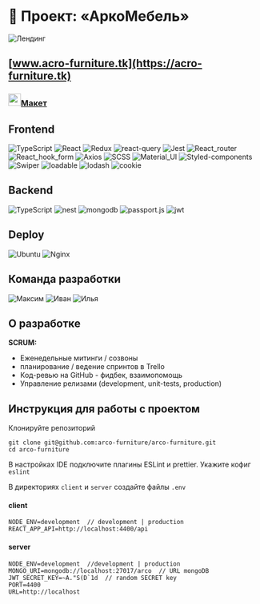 # 🚀 Проект: «АркоМебель»

![Лендинг](https://i.ibb.co/xsJbBjM/work-acro.jpg)

## [www.acro-furniture.tk](https://acro-furniture.tk)
### <img src="https://im.wampi.ru/2022/09/28/figma.png" width="25" />[Макет](https://www.figma.com/file/Iatke6np8uI2zeeQVtSAvy/Untitled?node-id=0%3A1)

## Frontend
![TypeScript](https://img.shields.io/badge/-TypeScript-0d1117?style=for-the-badge&logo=TypeScript)
![React](https://img.shields.io/badge/-React-0d1117?style=for-the-badge&logo=React)
![Redux](https://img.shields.io/badge/-Redux_Toolkit-0d1117?style=for-the-badge&logo=Redux)
![react-query](https://img.shields.io/badge/-react_query-0d1117?style=for-the-badge&logo=react-query)
![Jest](https://img.shields.io/badge/-Jest_&_Enzyme-0d1117?style=for-the-badge&logo=Jest)
![React_router](https://img.shields.io/badge/-React_router-0d1117?style=for-the-badge&logo=React-router)
![React_hook_form](https://img.shields.io/badge/-React_hook_form-0d1117?style=for-the-badge&logo=react-hook-form)
![Axios](https://img.shields.io/badge/-Axios-0d1117?style=for-the-badge&logo=Axios)
![SCSS](https://img.shields.io/badge/-SCSS/modules-0d1117?style=for-the-badge&logo=sass)
![Material_UI](https://img.shields.io/badge/-Material_UI-0d1117?style=for-the-badge&logo=mui)
![Styled-components](https://img.shields.io/badge/-Styled_components-0d1117?style=for-the-badge&logo=Styled-components)
![Swiper](https://img.shields.io/badge/-Swiper-0d1117?style=for-the-badge&logo=swiper)
![loadable](https://img.shields.io/badge/-React_loadable-0d1117?style=for-the-badge&logo=react_loadable)
![lodash](https://img.shields.io/badge/-Lodash-0d1117?style=for-the-badge&logo=lodash)
![cookie](https://img.shields.io/badge/-cookie-0d1117?style=for-the-badge&logo=cookie)

## Backend
![TypeScript](https://img.shields.io/badge/-TypeScript-0d1117?style=for-the-badge&logo=TypeScript)
![nest](https://img.shields.io/badge/-nest.js-0d1117?style=for-the-badge&logo=nestjs)
![mongodb](https://img.shields.io/badge/-mongo_db-0d1117?style=for-the-badge&logo=mongodb)
![passport.js](https://img.shields.io/badge/-passport.js-0d1117?style=for-the-badge&logo=passport)
![jwt](https://img.shields.io/badge/-jwt-0d1117?style=for-the-badge&logo=json)

## Deploy
![Ubuntu](https://img.shields.io/badge/-Ubuntu-0d1117?style=for-the-badge&logo=Ubuntu) 
![Nginx](https://img.shields.io/badge/-Nginx-0d1117?style=for-the-badge&logo=Nginx)

## Команда разработки
![Максим](https://img.shields.io/badge/-Петерс_Максим-0d1117?style=for-the-badge&logo=github)
![Иван](https://img.shields.io/badge/-Рамзанов_Иван-0d1117?style=for-the-badge&logo=github)
![Илья](https://img.shields.io/badge/-Трубицин_Илья-0d1117?style=for-the-badge&logo=github)

## О разработке
**SCRUM:**
- Еженедельные митинги / созвоны
- планирование / ведение спринтов в Trello
- Код-ревью на GitHub - фидбек, взаимопомощь
- Управление релизами (development, unit-tests, production)

## Инструкция для работы с проектом

Клонируйте репозиторий

```
git clone git@github.com:arco-furniture/arco-furniture.git
cd arco-furniture
```
В настройках IDE подключите плагины ESLint и prettier. Укажите кофиг `eslint`

В директориях `client` и `server` создайте файлы `.env`

#### client
```
NODE_ENV=development  // development | production
REACT_APP_API=http://localhost:4400/api
```
#### server
```
NODE_ENV=development  //development | production
MONGO_URI=mongodb://localhost:27017/arco  // URL mongoDB 
JWT_SECRET_KEY=~A."S(D`1d  // random SECRET key
PORT=4400
URL=http://localhost
```
